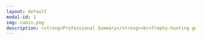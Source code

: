 ```yaml
---
layout: default
modal-id: 1
img: cabin.png
description: <strong>Professional Summary</strong><br>Trophy-hunting gamer, open world completionist, and engaging voice actor with a love for all things international. Social science scholar fascinated by the power of vocal performance in the video game medium, surveillance, and the materiality of digital space. Dedicated and collaborative professional with exemplary customer service skills and over a decade of experience in the fields of healthcare, academia, and entertainment media. <br><br></strong><strong>Voice Actor / Transcript Editor </strong> <br> Bloody Disgusting, LLC, Remote<br> September 2021 - Present<br><br><strong>Writing Center Tutor</strong> <br>RPI Center for Global Communication + Design (COMM+D), Troy, NY, USA<br> January 2024 - Present<br><br><strong>Undergraduate Teaching Assistant for Dr. Ralph Noble</strong> <br>AI in the Information Age / Motivation and Performance Courses, Troy, NY, USA<br> August 2023 - December 2023<br><br><strong>Access Coordinator - Global Patient Services</strong> <br>Children’s Hospital of Philadelphia (CHOP), Philadelphia, PA, USA<br> November 2018 - July 2022<br><br><strong>Greater Philadelphia Coronavirus HelpLine - Contact Tracing Center</strong> <br>Children’s Hospital of Philadelphia (CHOP), Philadelphia, PA, USA<br> July 2020 - February 2021<br><br><strong>Program Assistant - Department of Communication</strong> <br>Drexel University, Philadelphia, PA, USA<br> January 2015 - October 2018<br><br><strong>Adjunct Chinese Instructor - Modern Languages Program</strong> <br>Drexel University, Philadelphia, PA, USA<br> September 2014 - September 2016<br><br><strong>Program Assistant - Modern Languages Program</strong> <br> Drexel University, Philadelphia, PA, USA<br> November 2013 - June 2014<br><br><strong>Airport Coordinator / Assistant to the Regional Travel & Logistics Coordinator</strong><br>AFS-USA New York City, NY, USA <br>Summer 2013<br><br><strong>Freelance Journalist / Blog Writer</strong> <br>Viacom - MTV Korea, New York City, NY, USA<br> March 2012 - January 2013<br><br><strong>Actor - SHADES Theater</strong> (Student Health Advocates Developing Educational Scenarios) <br>Rutgers University Health Services, New Brunswick, NJ, USA<br> September 2008 - June 2012<br><br><strong>Sales / Facilities / Cashier Associate - Victoria’s Secret</strong> <br>Deptford, NJ, USA<br> June 2009 - January 2010<br><br><br><strong>Education</strong><br><br><strong>Doctor of Philosophy - Critical Game Design </strong><em>(in progress)</em><br>Rensselaer Polytechnic Institute, Troy, NY, USA<br><br><strong>Master of Science - Science, Technology & Society</strong><br>Drexel University, Philadelphia, PA, USA<br><br><strong>Bachelor of Arts - Spanish and Mandarin Chinese Double Major</strong><br>Rutgers, The State University of New Jersey, New Brunswick, NJ, USA<br> <p><a href="https://rpiexchange-my.sharepoint.com/:b:/g/personal/bowerj6_rpi_edu/Echqe1Y5CbJArXlAMGQkZywB5SCI71z8TX57iwtMhbZdGw"> <br>Link to Resume (PDF)</a></p>
---
```

